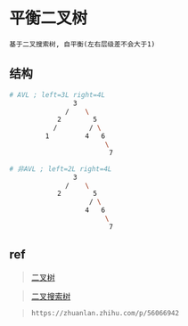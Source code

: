 # 平衡二叉树

    基于二叉搜索树, 自平衡(左右层级差不会大于1)

## 结构

```bash
# AVL ; left=3L right=4L
                3
              /    \
            2        5
           /        / \
         1         4   6
                        \
                         7

# 非AVL ; left=2L right=4L
                3
              /    \
            2        5
                    / \
                   4   6
                        \
                         7
```

## ref

> [二叉树](ds-binary-tree.md)  

> [二叉搜索树](ds-binary-search-tree.md)  

> `https://zhuanlan.zhihu.com/p/56066942`  

